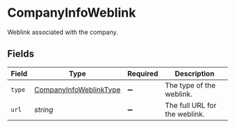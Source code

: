 # CompanyInfoWeblink

Weblink associated with the company.


## Fields

| Field                                                                   | Type                                                                    | Required                                                                | Description                                                             |
| ----------------------------------------------------------------------- | ----------------------------------------------------------------------- | ----------------------------------------------------------------------- | ----------------------------------------------------------------------- |
| `type`                                                                  | [CompanyInfoWeblinkType](../../models/shared/companyinfoweblinktype.md) | :heavy_minus_sign:                                                      | The type of the weblink.                                                |
| `url`                                                                   | *string*                                                                | :heavy_minus_sign:                                                      | The full URL for the weblink.                                           |